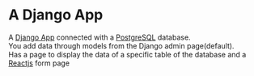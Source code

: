 # A Django App
A [Django App](https://www.djangoproject.com/) connected with a [PostgreSQL](https://www.postgresql.org/) database.<br/>
You add data through models from the Django admin page(default).<br/>
Has a page to display the data of a specific table of the database and a [Reactjs](https://reactjs.org/) form page

